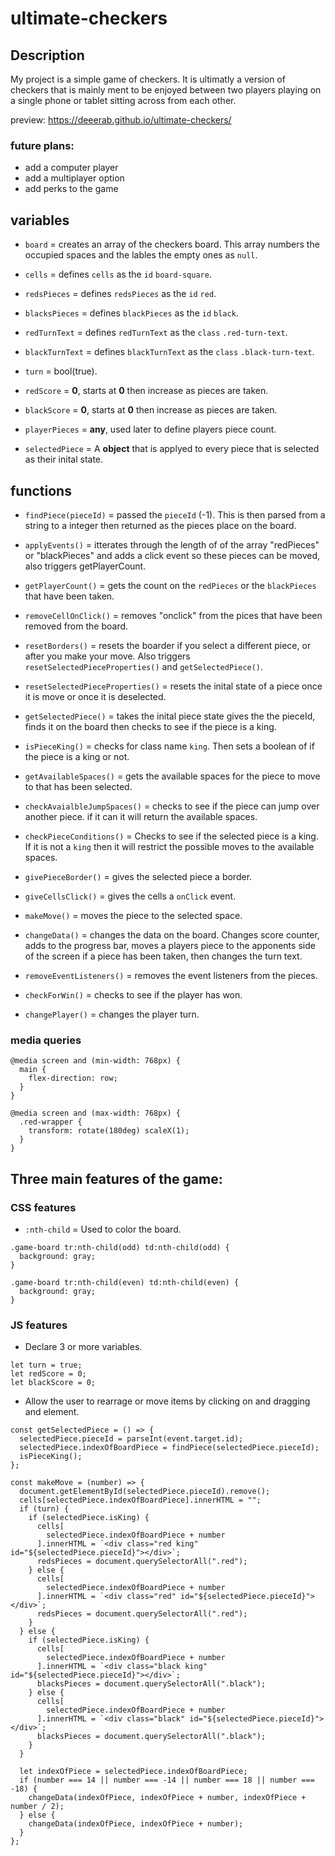 # ultimate-checkers

## Description

My project is a simple game of checkers. It is ultimatly a version of checkers that is mainly ment to be enjoyed
between two players playing on a single phone or tablet sitting across from each other.

preview: https://deeerab.github.io/ultimate-checkers/

### future plans:

- add a computer player
- add a multiplayer option
- add perks to the game

## variables

- `board` = creates an array of the checkers board. This array numbers the occupied
  spaces and the lables the empty ones as `null`.

- `cells` = defines `cells` as the `id` `board-square`.

- `redsPieces` = defines `redsPieces` as the `id` `red`.

- `blacksPieces` = defines `blackPieces` as the `id` `black`.

- `redTurnText` = defines `redTurnText` as the `class` `.red-turn-text`.

- `blackTurnText` = defines `blackTurnText` as the `class` `.black-turn-text`.

- `turn` = bool(true).

- `redScore` = **0**, starts at **0** then increase as pieces are taken.

- `blackScore` = **0**, starts at **0** then increase as pieces are taken.

- `playerPieces` = **any**, used later to define players piece count.

- `selectedPiece` = A **object** that is applyed to every piece that is selected
  as their inital state.

## functions

- `findPiece(pieceId)` = passed the `pieceId` (-1). This is then parsed from a string
  to a integer then returned as the pieces place on the board.

- `applyEvents()` = itterates through the length of of the array "redPieces" or
  "blackPieces" and adds a click event so these pieces can be moved, also triggers getPlayerCount.

- `getPlayerCount()` = gets the count on the `redPieces` or the `blackPieces` that have
  been taken.

- `removeCellOnClick()` = removes "onclick" from the pices that have been removed
  from the board.

- `resetBorders()` = resets the boarder if you select a different piece, or after you make your move.
  Also triggers `resetSelectedPieceProperties()` and `getSelectedPiece()`.

- `resetSelectedPieceProperties()` = resets the inital state of a piece once it is move
  or once it is deselected.

- `getSelectedPiece()` = takes the inital piece state gives the the pieceId, finds it
  on the board then checks to see if the piece is a king.

- `isPieceKing()` = checks for class name `king`. Then sets a boolean of if the piece
  is a king or not.

- `getAvailableSpaces()` = gets the available spaces for the piece to move to that has been
  selected.

- `checkAvaialbleJumpSpaces()` = checks to see if the piece can jump over another piece.
  if it can it will return the available spaces.

- `checkPieceConditions()` = Checks to see if the selected piece is a king. If it is not a `king`
  then it will restrict the possible moves to the available spaces.

- `givePieceBorder()` = gives the selected piece a border.

- `giveCellsClick()` = gives the cells a `onClick` event.

- `makeMove()` = moves the piece to the selected space.

- `changeData()` = changes the data on the board. Changes score counter, adds to the progress bar,
  moves a players piece to the apponents side of the screen if a piece has been taken, then changes
  the turn text.

- `removeEventListeners()` = removes the event listeners from the pieces.

- `checkForWin()` = checks to see if the player has won.

- `changePlayer()` = changes the player turn.

### media queries

```
@media screen and (min-width: 768px) {
  main {
    flex-direction: row;
  }
}
```

```
@media screen and (max-width: 768px) {
  .red-wrapper {
    transform: rotate(180deg) scaleX(1);
  }
}
```

## Three main features of the game:

### CSS features

- `:nth-child` = Used to color the board.

```
.game-board tr:nth-child(odd) td:nth-child(odd) {
  background: gray;
}

.game-board tr:nth-child(even) td:nth-child(even) {
  background: gray;
}
```

### JS features

- Declare 3 or more variables.

```
let turn = true;
let redScore = 0;
let blackScore = 0;
```

- Allow the user to rearrage or move items by clicking on and dragging and element.

```
const getSelectedPiece = () => {
  selectedPiece.pieceId = parseInt(event.target.id);
  selectedPiece.indexOfBoardPiece = findPiece(selectedPiece.pieceId);
  isPieceKing();
};
```

```
const makeMove = (number) => {
  document.getElementById(selectedPiece.pieceId).remove();
  cells[selectedPiece.indexOfBoardPiece].innerHTML = "";
  if (turn) {
    if (selectedPiece.isKing) {
      cells[
        selectedPiece.indexOfBoardPiece + number
      ].innerHTML = `<div class="red king" id="${selectedPiece.pieceId}"></div>`;
      redsPieces = document.querySelectorAll(".red");
    } else {
      cells[
        selectedPiece.indexOfBoardPiece + number
      ].innerHTML = `<div class="red" id="${selectedPiece.pieceId}"></div>`;
      redsPieces = document.querySelectorAll(".red");
    }
  } else {
    if (selectedPiece.isKing) {
      cells[
        selectedPiece.indexOfBoardPiece + number
      ].innerHTML = `<div class="black king" id="${selectedPiece.pieceId}"></div>`;
      blacksPieces = document.querySelectorAll(".black");
    } else {
      cells[
        selectedPiece.indexOfBoardPiece + number
      ].innerHTML = `<div class="black" id="${selectedPiece.pieceId}"></div>`;
      blacksPieces = document.querySelectorAll(".black");
    }
  }

  let indexOfPiece = selectedPiece.indexOfBoardPiece;
  if (number === 14 || number === -14 || number === 18 || number === -18) {
    changeData(indexOfPiece, indexOfPiece + number, indexOfPiece + number / 2);
  } else {
    changeData(indexOfPiece, indexOfPiece + number);
  }
};
```
